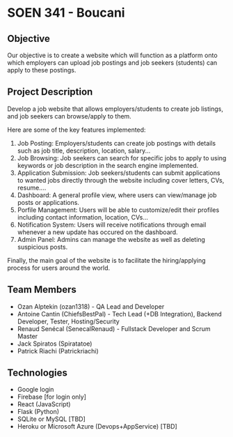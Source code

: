 # SOEN 341 - Boucani 

## Objective
Our objective is to create a website which will function as a platform onto which employers can upload job postings and job seekers (students) can apply to these postings.

## Project Description

Develop a job website that allows employers/students to create job listings, and job seekers can browse/apply to them. 

Here are some of the key features implemented:
1. Job Posting: Employers/students can create job postings with details such as job title, description, location, salary...
2. Job Browsing: Job seekers can search for specific jobs to apply to using keywords or job description in the search engine implemented.
3. Application Submission: Job seekers/students can submit applications to wanted jobs directly through the website including cover letters, CVs, resume....
4. Dashboard: A general profile view, where users can view/manage job posts or applications.
5. Porfile Management: Users will be able to customize/edit their profiles including contact information, location, CVs...
6. Notification System: Users will receive notifications through email whenever a new update has occured on the dashboard.
7. Admin Panel: Admins can manage the website as well as deleting suspicious posts.

Finally, the main goal of the website is to facilitate the hiring/applying process for users around the world.

## Team Members
* Ozan Alptekin (ozan1318) - QA Lead and Developer
* Antoine Cantin (ChiefsBestPal) - Tech Lead (+DB Integration), Backend Developer, Tester, Hosting/Security
* Renaud Senécal (SenecalRenaud) - Fullstack Developer and Scrum Master
* Jack Spiratos (Spiratatoe)
* Patrick Riachi (Patrickriachi)

## Technologies

* Google login
* Firebase [for login only]
* React (JavaScript)
* Flask (Python)
* SQLite or MySQL [TBD]
* Heroku or Microsoft Azure (Devops+AppService) [TBD]
